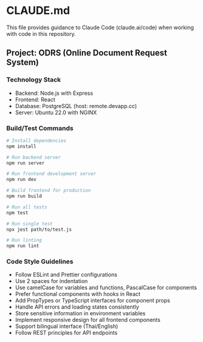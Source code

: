 # CLAUDE.md

This file provides guidance to Claude Code (claude.ai/code) when working with code in this repository.

## Project: ODRS (Online Document Request System)

### Technology Stack
- Backend: Node.js with Express
- Frontend: React
- Database: PostgreSQL (host: remote.devapp.cc)
- Server: Ubuntu 22.0 with NGINX

### Build/Test Commands
```bash
# Install dependencies
npm install

# Run backend server
npm run server

# Run frontend development server
npm run dev

# Build frontend for production
npm run build

# Run all tests
npm test

# Run single test
npx jest path/to/test.js

# Run linting
npm run lint
```

### Code Style Guidelines
- Follow ESLint and Prettier configurations
- Use 2 spaces for indentation
- Use camelCase for variables and functions, PascalCase for components
- Prefer functional components with hooks in React
- Add PropTypes or TypeScript interfaces for component props
- Handle API errors and loading states consistently
- Store sensitive information in environment variables
- Implement responsive design for all frontend components
- Support bilingual interface (Thai/English)
- Follow REST principles for API endpoints